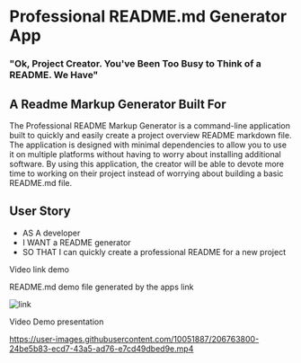 # Professional README.md Generator App
### "Ok, Project Creator. You've Been Too Busy to Think of a README. We Have"

## A Readme Markup Generator Built For

The Professional README Markup Generator is a command-line application built to quickly and easily create a project overview README markdown file. The application is designed with minimal dependencies to allow you to use it on multiple platforms without having to worry about installing additional software. By using this application, the creator will be able to devote more time to working on their project instead of worrying about building a basic README.md file.

## User Story

- AS A developer
- I WANT a README generator
- SO THAT I can quickly create a professional README for a new project

Video link demo



README.md demo file generated by the apps link

![link](https://github.com/Bryan3D/proREADMEgenApp/tree/main/doc#readme)

Video Demo presentation

https://user-images.githubusercontent.com/10051887/206763800-24be5b83-ecd7-43a5-ad76-e7cd49dbed9e.mp4


